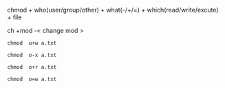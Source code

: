 chmod + who(user/group/other) + what(-/+/=) + which(read/write/excute) + file

ch +mod -< change mod > 

```chmod  u+w a.txt```

```chmod  o-x a.txt```

```chmod  o+r a.txt```

```chmod  o=w a.txt```

